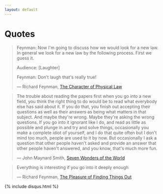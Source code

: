 ```yaml
---
layout: default
---
```


# Quotes



> Feynman: Now I'm going to discuss how we would look for a new law.  In general we look for a new law by the following process. First we guess it.
>
> Audience: [Laughter]
>
> Feynman: Don't laugh that's really true!
>
> &mdash; Richard Feynman, [The Character of Physical Law](https://www.youtube.com/watch?v=-2NnquxdWFk)



> The trouble about reading the papers first when you go into a new field, you think the right thing to do would be to read what everybody else has said about it.  If you do that, you finish out accepting their questions as well as their answers as being what matters in that subject.  And maybe they're wrong.  Maybe they're asking the wrong questions.  If you go into it ignorant like I do, and read as little as possible and plunge in and try and solve things, occasionally you make a complete idiot of yourself, and I do that quite often but I don't mind too much, people are used to it by now. But occasionally I ask a question that other people haven't asked and provide an answer that other people haven't answered, and you know, that's much more fun.
>
> &mdash; John Maynard Smith, [Seven Wonders of the World](https://www.youtube.com/watch?v=2i28WiYyORI)



> Everything is interesting if you go into it deeply enough
>
> &mdash; Richard Feynman, [The Pleasure of Finding Things Out](https://en.wikipedia.org/wiki/The_Pleasure_of_Finding_Things_Out)

{% include disqus.html %}